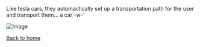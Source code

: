 Like tesla cars, they automactically set up a transportation path for the user and transport them... a car -w-'

![Image](???)  

[Back to home](../home.md)  